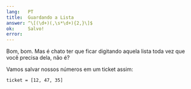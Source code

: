 ```yaml
---
lang:   PT
title:  Guardando a Lista
answer: ^\[(\d+)(,\s*\d+){2,}\]$
ok:     Salvo!
error:  
---
```


Bom, bom. Mas é chato ter que ficar digitando aquela lista toda vez que você precisa dela, não é?

Vamos salvar nossos números em um ticket assim: 

    ticket = [12, 47, 35]
